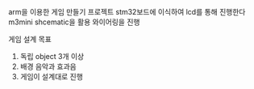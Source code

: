 arm을 이용한 게임 만들기 프로젝트
stm32보드에 이식하여 lcd를 통해 진행한다
m3mini shcematic을 활용 와이어링을 진행


게임 설계 목표
1. 독립 object 3개 이상
2. 배경 음악과 효과음
3. 게임이 설계대로 진행

